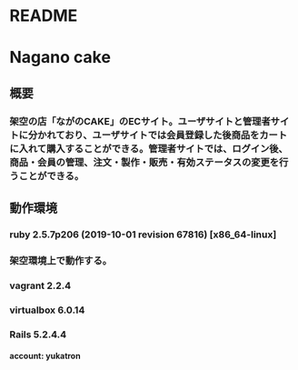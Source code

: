 # README

# Nagano cake

## 概要
### 架空の店「ながのCAKE」のECサイト。ユーザサイトと管理者サイトに分かれており、ユーザサイトでは会員登録した後商品をカートに入れて購入することができる。管理者サイトでは、ログイン後、商品・会員の管理、注文・製作・販売・有効ステータスの変更を行うことができる。

## 動作環境
### ruby 2.5.7p206 (2019-10-01 revision 67816) [x86_64-linux]
### 架空環境上で動作する。
### vagrant 2.2.4
### virtualbox 6.0.14
### Rails 5.2.4.4


#### account: yukatron
